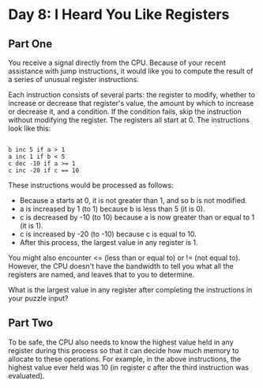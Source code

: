 # Day 8: I Heard You Like Registers

## Part One

You receive a signal directly from the CPU. Because of your recent assistance with jump instructions, it would like you to compute the result of a series of unusual register instructions.

Each instruction consists of several parts: the register to modify, whether to increase or decrease that register's value, the amount by which to increase or decrease it, and a condition. If the condition fails, skip the instruction without modifying the register. The registers all start at 0. The instructions look like this:

<pre><code>
b inc 5 if a > 1
a inc 1 if b < 5
c dec -10 if a >= 1
c inc -20 if c == 10
</code></pre>

These instructions would be processed as follows:

- Because a starts at 0, it is not greater than 1, and so b is not modified.
- a is increased by 1 (to 1) because b is less than 5 (it is 0).
- c is decreased by -10 (to 10) because a is now greater than or equal to 1 (it is 1).
- c is increased by -20 (to -10) because c is equal to 10.
- After this process, the largest value in any register is 1.

You might also encounter <= (less than or equal to) or != (not equal to). However, the CPU doesn't have the bandwidth to tell you what all the registers are named, and leaves that to you to determine.

What is the largest value in any register after completing the instructions in your puzzle input?

## Part Two

To be safe, the CPU also needs to know the highest value held in any register during this process so that it can decide how much memory to allocate to these operations. For example, in the above instructions, the highest value ever held was 10 (in register c after the third instruction was evaluated).

